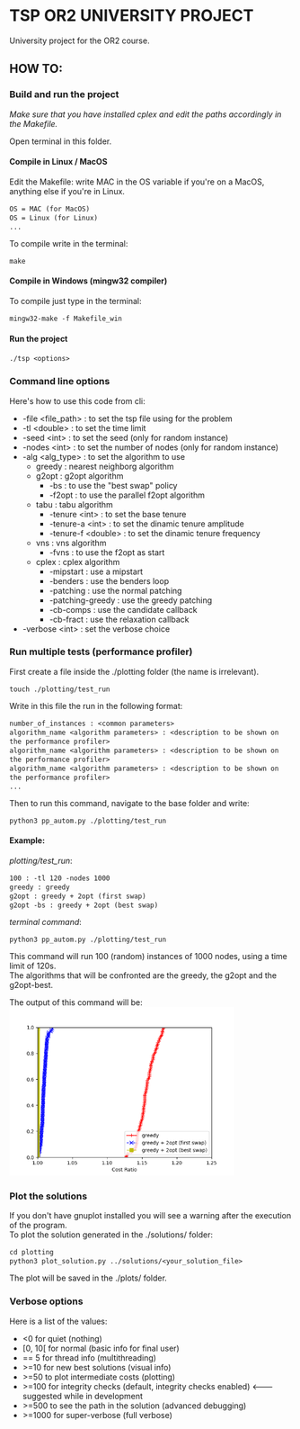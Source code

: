 # TSP OR2 UNIVERSITY PROJECT
University project for the OR2 course.  

## HOW TO:

### Build and run the project
*Make sure that you have installed cplex and edit the paths accordingly in the Makefile.*  

Open terminal in this folder.  

#### Compile in Linux / MacOS
Edit the Makefile: write MAC in the OS variable if you're on a MacOS, anything else if you're in Linux.
```shell
OS = MAC (for MacOS)
OS = Linux (for Linux)
...
```
To compile write in the terminal:
```shell
make
```

#### Compile in Windows (mingw32 compiler)
To compile just type in the terminal:
```shell
mingw32-make -f Makefile_win
```

#### Run the project

```shell
./tsp <options>
```

### Command line options 

Here's how to use this code from cli:
- -file \<file_path> : to set the tsp file using for the problem
- -tl \<double> : to set the time limit
- -seed \<int> : to set the seed (only for random instance)
- -nodes \<int> : to set the number of nodes (only for random instance)
- -alg \<alg_type> : to set the algorithm to use
    - greedy : nearest neighborg algorithm
    - g2opt : g2opt algorithm
        - -bs : to use the "best swap" policy
        - -f2opt : to use the parallel f2opt algorithm
    - tabu : tabu algorithm
        - -tenure \<int> : to set the base tenure
        - -tenure-a \<int> : to set the dinamic tenure amplitude
        - -tenure-f \<double> : to set the dinamic tenure frequency
    - vns : vns algorithm
        - -fvns : to use the f2opt as start
    - cplex : cplex algorithm
        - -mipstart : use a mipstart
        - -benders : use the benders loop
        - -patching : use the normal patching
        - -patching-greedy : use the greedy patching
        - -cb-comps : use the candidate callback
        - -cb-fract : use the relaxation callback
- -verbose \<int> : set the verbose choice

### Run multiple tests (performance profiler)
First create a file inside the ./plotting folder (the name is irrelevant).  
```shell
touch ./plotting/test_run
```
Write in this file the run in the following format:
```shell
number_of_instances : <common parameters>
algorithm_name <algorithm parameters> : <description to be shown on the performance profiler>
algorithm_name <algorithm parameters> : <description to be shown on the performance profiler>
algorithm_name <algorithm parameters> : <description to be shown on the performance profiler>
...
```

Then to run this command, navigate to the base folder and write:
```shell
python3 pp_autom.py ./plotting/test_run
```

#### Example:  

_plotting/test_run_:
```shell
100 : -tl 120 -nodes 1000
greedy : greedy
g2opt : greedy + 2opt (first swap)
g2opt -bs : greedy + 2opt (best swap)
```

_terminal command_:  
```shell
python3 pp_autom.py ./plotting/test_run
```

This command will run 100 (random) instances of 1000 nodes, using a time limit of 120s.  
The algorithms that will be confronted are the greedy, the g2opt and the g2opt-best.  

The output of this command will be:  
<img src="thesis/images/greedy_vs_g2opt.png" width="400"/>

### Plot the solutions
If you don't have gnuplot installed you will see a warning after the execution of the program.  
To plot the solution generated in the ./solutions/ folder:  
```shell
cd plotting
python3 plot_solution.py ../solutions/<your_solution_file>
```

The plot will be saved in the ./plots/ folder.  

### Verbose options
Here is a list of the values:
 - \<0 for quiet                                 (nothing)
 - \[0, 10[ for normal                           (basic info for final user)
 - \== 5 for thread info                         (multithreading)
 - \>=10 for new best solutions                  (visual info)
 - \>=50 to plot intermediate costs              (plotting)
 - \>=100 for integrity checks                   (default, integrity checks enabled) <--- suggested while in development
 - \>=500 to see the path in the solution        (advanced debugging)
 - \>=1000 for super-verbose                     (full verbose)
